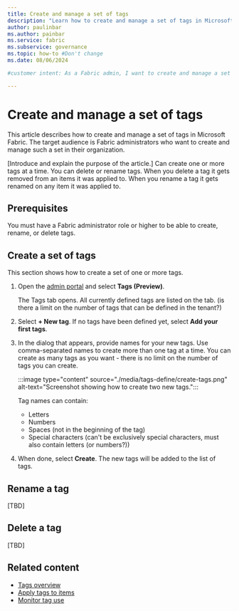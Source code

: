 ```yaml
---
title: Create and manage a set of tags
description: "Learn how to create and manage a set of tags in Microsoft Fabric."
author: paulinbar
ms.author: painbar
ms.service: fabric
ms.subservice: governance
ms.topic: how-to #Don't change
ms.date: 08/06/2024

#customer intent: As a Fabric admin, I want to create and manage a set of tags so that data creators and data consumers can use them to better manage and find data.

---
```


# Create and manage a set of tags

This article describes how to create and manage a set of tags in Microsoft Fabric. The target audience is Fabric administrators who want to create and manage such a set in their organization.

[Introduce and explain the purpose of the article.]
Can create one or more tags at a time.
You can delete or rename tags.
When you delete a tag it gets removed from an items it was applied to.
When you rename a tag it gets renamed on any item it was applied to.


## Prerequisites

You must have a Fabric administrator role or higher to be able to create, rename, or delete tags.

## Create a set of tags

This section shows how to create a set of one or more tags.

1. Open the [admin portal](../admin/admin-center.md#how-to-get-to-the-admin-portal) and select **Tags (Preview)**.

    The Tags tab opens. All currently defined tags are listed on the tab. (is there a limit on the number of tags that can be defined in the tenant?)

1. Select **+ New tag**. If no tags have been defined yet, select **Add your first tags**.

1. In the dialog that appears, provide names for your new tags. Use comma-separated names to create more than one tag at a time. You can create as many tags as you want - there is no limit on the number of tags you can create.

    :::image type="content" source="./media/tags-define/create-tags.png" alt-text="Screenshot showing how to create two new tags.":::

    Tag names can contain:
    * Letters
    * Numbers
    * Spaces (not in the beginning of the tag)
    * Special characters (can't be exclusively special characters, must also contain letters (or numbers?))

1. When done, select **Create**. The new tags will be added to the list of tags.

## Rename a tag

[TBD]

## Delete a tag

[TBD]

## Related content

* [Tags overview](tags-overview.md)
* [Apply tags to items](tags-apply.md)
* [Monitor tag use](tags-monitor.md)